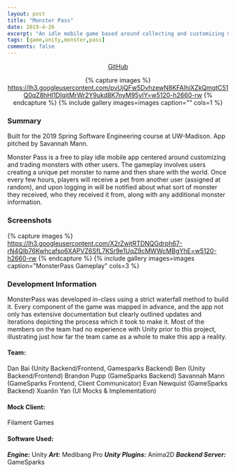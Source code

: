 ```yaml
---
layout: post
title: "Monster Pass"
date: 2019-4-26
excerpt: "An idle mobile game based around collecting and customizing monsters."
tags: [game,unity,monster,pass]
comments: false
---
```


<center>
    
<div markdown="0"><a href="https://github.com/Dan-Bai/MonsterPass" class="btn btn-success"> GitHub</a>

{% capture images %}
    https://lh3.googleusercontent.com/pvUjQFw5DvhzewN8KFAlhiXZkQmqtC51Q0qZ8hHl1DIqitMrWr2Y9ukd8K7nyM95yIY=w5120-h2660-rw
{% endcapture %}
{% include gallery images=images caption="" cols=1 %}

</center>

### Summary
Built for the 2019 Spring Software Engineering course at UW-Madison. App pitched by Savannah Mann.

Monster Pass is a free to play idle mobile app centered around customizing and trading monsters with other users. The gameplay involves users creating a unique pet monster to name and then share with the world. Once every few hours, players will receive a pet from another user (assigned at random), and upon logging in will be notified about what sort of monster they received, who they received it from, along with any additional monster information.
### Screenshots

{% capture images %}
	https://lh3.googleusercontent.com/X2rZwjtRTDNQGdrph67-rN4QIb76Kwhcafso6XAPVZ6SfL7KSr9e1UqZ9cMWWcMBgYhE=w5120-h2660-rw
{% endcapture %}
{% include gallery images=images caption="MonsterPass Gameplay" cols=3 %}

### Development Information

MonsterPass was developed in-class using a strict waterfall method to build it. Every component of the game was mapped in advance, and the app not only has extensive documentation but clearly outlined updates and iterations depicting the process which it took to make it. Most of the members on the team had no experience with Unity prior to this project, illustrating just how far the team came as a whole to make this app a reality.

#### Team:

Dan Bai (Unity Backend/Frontend, Gamesparks Backend)
Ben (Unity Backend/Frontend)
Brandon Pupp (GameSparks Backend)
Savannah Mann (GameSparks Frontend, Client Communicator)
Evan Newquist (GameSparks Backend)
Xuanlin Yan (UI Mocks & Implementation)

#### Mock Client:

Filament Games

#### Software Used: 

***Engine:*** Unity
***Art:*** Medibang Pro
***Unity Plugins:*** Anima2D
***Backend Server:*** GameSparks
